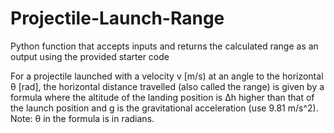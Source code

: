 # Projectile-Launch-Range
Python function that accepts inputs and returns the calculated range as an output using the provided starter code

For a projectile launched with a velocity v [m/s) at an angle to the horizontal θ
[rad], the horizontal distance travelled (also called the range) is given by a formula
where the altitude of the landing position is Δh higher than that of the launch position
and g is the gravitational acceleration (use 9.81 m/s^2). Note: θ in the formula is in radians.
